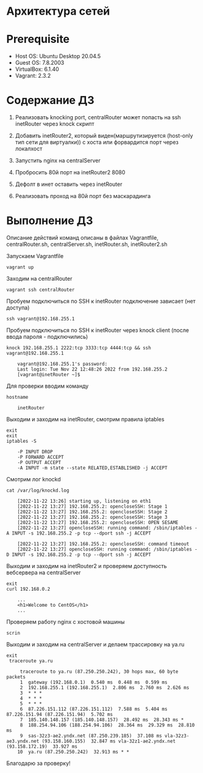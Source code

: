 # Архитектура сетей

# **Prerequisite**

- Host OS: Ubuntu Desktop 20.04.5
- Guest OS: 7.8.2003
- VirtualBox: 6.1.40
- Vagrant: 2.3.2

# **Содержание ДЗ**

1. Реализовать knocking port, centralRouter может попасть на ssh inetRouter через knock скрипт

2. Добавить inetRouter2, который виден(маршрутизируется (host-only тип сети для виртуалки)) с хоста или форвардится порт через локалхост

3. Запустить nginx на centralServer

4. Пробросить 80й порт на inetRouter2 8080

5. Дефолт в инет оставить через inetRouter

6. Реализовать проход на 80й порт без маскарадинга

# **Выполнение ДЗ**

Описание действий команд описаны в файлах Vagrantfile, centralRouter.sh, centralServer.sh, inetRouter.sh, inetRouter2.sh

Запускаем Vagrantfile
```
vagrant up
```

Заходим на centralRouter
```
vagrant ssh centralRouter
```

Пробуем подключиться по SSH к inetRouter подключение зависает (нет доступа)
```
ssh vagrant@192.168.255.1
```

Пробуем подключиться по SSH к inetRouter через knock client (после ввода пароля - подключились)
```
knock 192.168.255.1 2222:tcp 3333:tcp 4444:tcp && ssh vagrant@192.168.255.1

	vagrant@192.168.255.1's password:
	Last login: Tue Nov 22 12:48:26 2022 from 192.168.255.2
	[vagrant@inetRouter ~]$
```

Для проверки вводим команду
```
hostname

	inetRouter
```

Выходим и заходим на inetRouter, смотрим правила iptables
```
exit
exit
iptables -S

	-P INPUT DROP
	-P FORWARD ACCEPT
	-P OUTPUT ACCEPT
	-A INPUT -m state --state RELATED,ESTABLISHED -j ACCEPT
```

Cмотрим лог knockd
```
cat /var/log/knockd.log

	[2022-11-22 13:26] starting up, listening on eth1
	[2022-11-22 13:27] 192.168.255.2: opencloseSSH: Stage 1
	[2022-11-22 13:27] 192.168.255.2: opencloseSSH: Stage 2
	[2022-11-22 13:27] 192.168.255.2: opencloseSSH: Stage 3
	[2022-11-22 13:27] 192.168.255.2: opencloseSSH: OPEN SESAME
	[2022-11-22 13:27] opencloseSSH: running command: /sbin/iptables -A INPUT -s 192.168.255.2 -p tcp --dport ssh -j ACCEPT

	[2022-11-22 13:27] 192.168.255.2: opencloseSSH: command timeout
	[2022-11-22 13:27] opencloseSSH: running command: /sbin/iptables -D INPUT -s 192.168.255.2 -p tcp --dport ssh -j ACCEPT
```

Выходим и заходим на inetRouter2 и проверяем доступность вебсервера на centralServer
```
exit
curl 192.168.0.2

	...
	<h1>Welcome to CentOS</h1>
	...
```

Проверяем работу nginx с хостовой машины
```
scrin
```

Выходим и заходим на centralServer и делаем трассировку на ya.ru
```
exit
 traceroute ya.ru
 
	 traceroute to ya.ru (87.250.250.242), 30 hops max, 60 byte packets
	 1  gateway (192.168.0.1)  0.540 ms  0.448 ms  0.599 ms
	 2  192.168.255.1 (192.168.255.1)  2.806 ms  2.760 ms  2.626 ms
	 3  * * *
	 4  * * *
	 5  * * *
	 6  87.226.151.112 (87.226.151.112)  7.588 ms  5.404 ms 87.226.151.94 (87.226.151.94)  5.702 ms
	 7  185.140.148.157 (185.140.148.157)  28.492 ms  28.343 ms *
	 8  188.254.94.106 (188.254.94.106)  28.364 ms  29.329 ms  28.810 ms
	 9  sas-32z3-ae2.yndx.net (87.250.239.185)  37.108 ms vla-32z3-ae3.yndx.net (93.158.160.155)  32.847 ms vla-32z1-ae2.yndx.net (93.158.172.19)  33.927 ms
	10  ya.ru (87.250.250.242)  32.913 ms * *
```

Благодарю за проверку!
